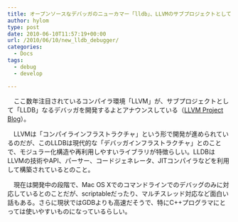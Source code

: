 ```yaml
---
title: オープンソースなデバッガのニューカマー「lldb」、LLVMのサブプロジェクトとして登場
author: hylom
type: post
date: 2010-06-10T11:57:19+00:00
url: /2010/06/10/new_lldb_debugger/
categories:
  - Docs
tags:
  - debug
  - develop

---
```

　ここ数年注目されているコンパイラ環境「LLVM」が、サブプロジェクトとして「LLDB」なるデバッガを開発するよとアナウンスしている（[LLVM Project Blog][1]）。

　LLVMは「コンパイラインフラストラクチャ」という形で開発が進められているのだが、このLLDBは現代的な「デバッガインフラストラクチャ」とのことで、モジュラー化構造や再利用しやすいライブラリが特徴らしい。LLDBはLLVMの技術やAPI、パーサー、コードジェネレータ、JITコンパイラなどを利用して構築されているとのこと。

　現在は開発中の段階で、Mac OS Xでのコマンドラインでのデバッグのみに対応しているとのことだが、scriptableだったり、マルチスレッド対応など面白い話もある。さらに現状ではGDBよりも高速だそうで、特にC++プログラマにとっては使いやすいものになっているらしい。

 [1]: http://blog.llvm.org/2010/06/new-lldb-debugger.html